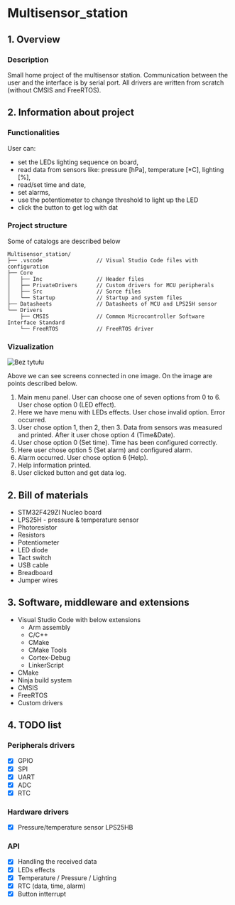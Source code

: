 # Multisensor_station

## 1. Overview
### Description
Small home project of the multisensor station. Communication between the user and the interface is by serial port. All drivers are written from scratch (without CMSIS and FreeRTOS).

## 2. Information about project
### Functionalities
User can:
 - set the LEDs lighting sequence on board,
 - read data from sensors like: pressure [hPa], temperature [*C], lighting [%],
 - read/set time and date,
 - set alarms,
 - use the potentiometer to change threshold to light up the LED
 - click the button to get log with dat

### Project structure
Some of catalogs are described below
```
Multisensor_station/
├── .vscode                 // Visual Studio Code files with configuration
├── Core                    
│   ├── Inc                 // Header files
│   ├── PrivateDrivers      // Custom drivers for MCU peripherals
│   ├── Src                 // Sorce files
│   └── Startup             // Startup and system files
├── Datasheets              // Datasheets of MCU and LPS25H sensor
└── Drivers
    ├── CMSIS               // Common Microcontroller Software Interface Standard
    └── FreeRTOS            // FreeRTOS driver
```

### Vizualization
![Bez tytułu](https://user-images.githubusercontent.com/62250785/161803830-d4a58c7e-f882-44aa-8177-c391bdedd4d5.png)

Above we can see screens connected in one image. On the image are points described below.
1) Main menu panel. User can choose one of seven options from 0 to 6. User chose option 0 (LED effect).
2) Here we have menu with LEDs effects. User chose invalid option. Error occurred.
3) User chose option 1, then 2, then 3. Data from sensors was measured and printed. After it user chose option 4 (Time&Date).
4) User chose option 0 (Set time). Time has been configured correctly. 
5) Here user chose option 5 (Set alarm) and configured alarm.
6) Alarm occurred. User chose option 6 (Help).
7) Help information printed.
8) User clicked button and get data log.

## 2. Bill of materials
- STM32F429ZI Nucleo board
- LPS25H - pressure & temperature sensor
- Photoresistor
- Resistors
- Potentiometer
- LED diode
- Tact switch
- USB cable
- Breadboard
- Jumper wires
  
## 3. Software, middleware and extensions
- Visual Studio Code with below extensions
  - Arm assembly
  - C/C++
  - CMake
  - CMake Tools
  - Cortex-Debug
  - LinkerScript
- CMake
- Ninja build system
- CMSIS
- FreeRTOS
- Custom drivers
  
## 4. TODO list
### Peripherals drivers
- [x] GPIO
- [x] SPI
- [x] UART
- [x] ADC
- [x] RTC
### Hardware drivers
- [x] Pressure/temperature sensor LPS25HB 
### API
- [x] Handling the received data
- [x] LEDs effects
- [x] Temperature / Pressure / Lighting
- [x] RTC (data, time, alarm)
- [x] Button intterrupt
